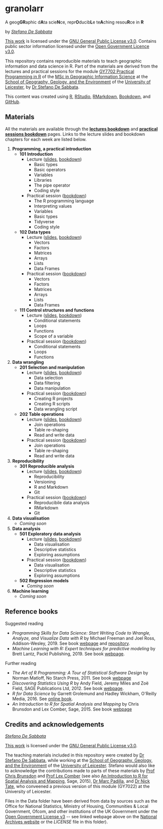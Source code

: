 # granolarr

A geog**GR**aphic d**A**ta scie**N**ce, repr**O**ducib**L**e te**A**ching resou**R**ce in **R**

by *[Stefano De Sabbata](https://stefanodesabbata.com)*

[This work](https://github.com/sdesabbata/GY7702) is licensed under the [GNU General Public License v3.0](https://www.gnu.org/licenses/gpl-3.0.html). Contains public sector information licensed under the [Open Government Licence v3.0](http://www.nationalarchives.gov.uk/doc/open-government-licence).

This repository contains reproducible materials to teach geographic information and data science in R. Part of the materials are derived from the lectures and practical sessions for the module [GY7702 Practical Programming in R](https://sdesabbata.github.io/GY7702/) of the [MSc in Geographic Information Science](https://le.ac.uk/courses/geographical-information-science-msc/2019) at the [School of Geography, Geology, and the Environment](https://le.ac.uk/gge) of the [University of Leicester](https://le.ac.uk/), by [Dr Stefano De Sabbata](https://stefanodesabbata.com/).

This content was created using [R](https://www.r-project.org/), [RStudio](https://www.rstudio.com/), [RMarkdown](https://rmarkdown.rstudio.com/), [Bookdown](https://bookdown.org/), and [GitHub](https://github.com/sdesabbata).



## Materials

All the materials are available through the **[lectures bookdown](Lectures/bookdown)** and **[practical sessions bookdown](Practicals/bookdown)** pages. Links to the lecture slides and bookdown chapters for each week are listed below.

1. **Programming, a practical introduction**
    - **101 Introduction**
        - Lecture ([slides](Lectures/101_L_Introduction.html), [bookdown](Lectures/bookdown/about-this-module.html))
            - Basic types
            - Basic operators
            - Variables
            - Libraries
            - The pipe operator
            - Coding style
        - Practical session ([bookdown](Practicals/bookdown/introduction-to-r.html))
            - The R programming language
            - Interpreting values
            - Variables
            - Basic types
            - Tidyverse
            - Coding style
    - **102 Data types**
        - Lecture ([slides](Lectures/102_L_DataTypes.html), [bookdown](Lectures/bookdown/recap-102.html))
            - Vectors
            - Factors
            - Matrices
            - Arrays
            - Lists
            - Data Frames
        - Practical session ([bookdown](Practicals/bookdown/data-types.html))
            - Vectors
            - Factors
            - Matrices
            - Arrays
            - Lists
            - Data Frames
    - **111 Control structures and functions**
        - Lecture ([slides](Lectures/111_L_ControlStructuresFunctions.html), [bookdown](Lectures/bookdown/recap-111.html))
            - Conditional statements
            - Loops
            - Functions
            - Scope of a variable
        - Practical session ([bookdown](Practicals/bookdown/control-structures-and-functions.html))
            - Conditional statements
            - Loops
            - Functions
2. **Data wrangling**
    - **201 Selection and manipulation**
        - Lecture ([slides](Lectures/201_L_DataWrangling1.html), [bookdown](Lectures/bookdown/recap-201.html))
            - Data selection
            - Data filtering
            - Data manipulation
        - Practical session ([bookdown](Practicals/bookdown/data-wrangling-pt-1.html))
            - Creating R projects
            - Creating R scripts
            - Data wrangling script
    - **202 Table operations**
        - Lecture ([slides](Lectures/202_L_DataWrangling2.html), [bookdown](Lectures/bookdown/recap-202.html))
            - Join operations
            - Table re-shaping
            - Read and write data
        - Practical session ([bookdown](Practicals/bookdown/data-wrangling-pt-2.html))
            - Join operations
            - Table re-shaping
            - Read and write data
3. **Reproducibility**
    - **301 Reproducible analysis**
        - Lecture ([slides](Lectures/301_L_Reproducibility.html), [bookdown](Lectures/bookdown/recap-301.html))
            - Reproducibility
            - Versioning
            - R and Markdown
            - Git
        - Practical session ([bookdown](Practicals/bookdown/reproducibility.html))
            - Reproducibile data analysis
            - RMarkdown
            - Git
4. **Data visualisation**
    - *Coming soon*
5. **Data analysis**
    - **501 Exploratory data analysis**
        - Lecture ([slides](Lectures/501_L_Exploratory.html), [bookdown](Lectures/bookdown/recap-501.html))
            - Data visualisation
            - Descriptive statistics
            - Exploring assumptions
        - Practical session ([bookdown](Practicals/bookdown/exploratory-analysis.html))
            - Data visualisation
            - Descriptive statistics
            - Exploring assumptions
    - **502 Regression models** 
        - *Coming soon*
6. **Machine learning**
    - *Coming soon*




## Reference books

Suggested reading

- *Programming Skills for Data Science: Start Writing Code to Wrangle, Analyze, and Visualize Data with R* by Michael Freeman and Joel Ross, Addison-Wesley, 2019. See book [webpage](https://www.pearson.com/us/higher-education/program/Freeman-Programming-Skills-for-Data-Science-Start-Writing-Code-to-Wrangle-Analyze-and-Visualize-Data-with-R/PGM2047488.html) and [repository](https://programming-for-data-science.github.io/).
- *Machine Learning with R: Expert techniques for predictive modeling* by Brett Lantz, Packt Publishing, 2019. See book [webpage](https://subscription.packtpub.com/book/big_data_and_business_intelligence/9781788295864).

Further reading

- *The Art of R Programming: A Tour of Statistical Software Design* by Norman Matloff, No Starch Press, 2011. See book [webpage](https://nostarch.com/artofr.htm)
- *Discovering Statistics Using R* by Andy Field, Jeremy Miles and Zoë Field, SAGE Publications Ltd, 2012. See book [webpage](https://www.discoveringstatistics.com/books/discovering-statistics-using-r/).
- *R for Data Science* by Garrett Grolemund and Hadley Wickham, O'Reilly Media, 2016. See [online book](https://r4ds.had.co.nz/).
- *An Introduction to R for Spatial Analysis and Mapping* by Chris Brunsdon and Lex Comber, Sage, 2015. See book [webpage](https://uk.sagepub.com/en-gb/eur/an-introduction-to-r-for-spatial-analysis-and-mapping/book241031)




## Credits and acknowledgements

*[Stefano De Sabbata](https://stefanodesabbata.com)*

[This work](https://github.com/sdesabbata/GY7702) is licensed under the [GNU General Public License v3.0](https://www.gnu.org/licenses/gpl-3.0.html).

The teaching materials included in this repository were created by [Dr Stefano De Sabbata](https://stefanodesabbata.com), while working at the [School of Geography, Geology, and the Environment](https://le.ac.uk/gge) of the [University of Leicester](https://le.ac.uk/). Stefano would also like to acknowledge the contributions made to parts of these materials by [Prof Chris Brunsdon](https://www.maynoothuniversity.ie/people/chris-brunsdon) and [Prof Lex Comber](https://environment.leeds.ac.uk/geography/staff/1020/professor-lex-comber) (see also [An Introduction to R for Spatial Analysis and Mapping](https://uk.sagepub.com/en-gb/eur/an-introduction-to-r-for-spatial-analysis-and-mapping/book241031), Sage, 2015), [Dr Marc Padilla](https://scholar.google.com/citations?hl=en&user=NSxM1aEAAAAJ), and [Dr Nick Tate](https://www2.le.ac.uk/departments/geography/people/njt9), who conveened a previous version of this module (GY7022) at the University of Leicester.

Files in the Data folder have been derived from data by sources such as the Office for National Statistics, Ministry of Housing, Communities & Local Government, Ofcom, and other institutions of the UK Government under the [Open Government License v3](http://www.nationalarchives.gov.uk/doc/open-government-licence/version/3/) -- see linked webpage above on the [National Archives website](http://www.nationalarchives.gov.uk/) or the *LICENSE* file in this folder).
